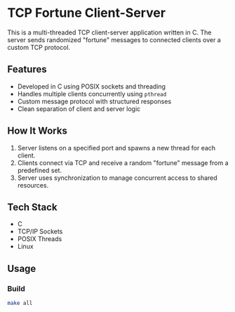 # TCP Fortune Client-Server

This is a multi-threaded TCP client-server application written in C. The server sends randomized "fortune" messages to connected clients over a custom TCP protocol.

## Features

- Developed in C using POSIX sockets and threading
- Handles multiple clients concurrently using `pthread`
- Custom message protocol with structured responses
- Clean separation of client and server logic

## How It Works

1. Server listens on a specified port and spawns a new thread for each client.
2. Clients connect via TCP and receive a random "fortune" message from a predefined set.
3. Server uses synchronization to manage concurrent access to shared resources.

## Tech Stack

- C
- TCP/IP Sockets
- POSIX Threads
- Linux

## Usage

### Build

```bash
make all
